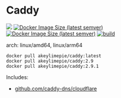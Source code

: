 # Caddy

![](https://img.shields.io/badge/-%%CADDY_VERSION%%-informational)
[![Docker Image Size (latest semver)](https://img.shields.io/docker/image-size/akeylimepie/caddy)](https://hub.docker.com/r/akeylimepie/caddy)
[![Docker Image Size (latest semver)](https://img.shields.io/docker/pulls/akeylimepie/caddy)](https://hub.docker.com/r/akeylimepie/caddy)
[![build](https://github.com/akeylimepie/docker-caddy/actions/workflows/build.yml/badge.svg?event=push)](https://github.com/akeylimepie/docker-caddy/actions/workflows/build.yml)

arch: linux/amd64, linux/arm64

```
docker pull akeylimepie/caddy:latest
docker pull akeylimepie/caddy:2.9
docker pull akeylimepie/caddy:2.9.1
```

Includes:

* [github.com/caddy-dns/cloudflare](https://github.com/caddy-dns/cloudflare)
